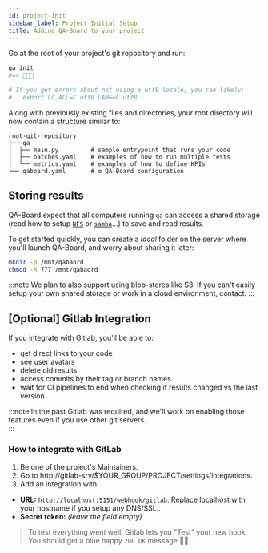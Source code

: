 ```yaml
---
id: project-init
sidebar_label: Project Initial Setup
title: Adding QA-Board to your project
---
```


Go at the root of your project's git repository and run:

```bash
qa init
#=> 🎉🎉🎉

# If you get errors about not using a utf8 locale, you can likely: 
#   export LC_ALL=C.utf8 LANG=C.utf8
```

Along with previously existing files and directories, your root directory will now contain a structure similar to:

```
root-git-repository
├── qa
│  ├── main.py         # sample entrypoint that runs your code
│  ├── batches.yaml    # examples of how to run multiple tests
│  └── metrics.yaml    # examples of how to define KPIs
└── qaboard.yaml       # ⚙️ QA-Board configuration
```


## Storing results
QA-Board expect that all computers running `qa` can access a shared storage (read how to setup [`NFS`](https://www.digitalocean.com/community/tutorials/how-to-set-up-an-nfs-mount-on-ubuntu-18-04) or [`samba`](https://www.digitalocean.com/community/tutorials/how-to-set-up-a-samba-share-for-a-small-organization-on-ubuntu-16-04)...) to save and read results.

To get started quickly, you can create a *local* folder on the server where you'll launch QA-Board, and worry about sharing it later: 

```bash
mkdir -p /mnt/qabaord
chmod -R 777 /mnt/qabaord
```

:::note
We plan to also support using blob-stores like S3. If you can't easily setup your own shared storage or work in a cloud environment, contact.
:::

## [Optional] Gitlab Integration
If you integrate with Gitlab, you'll be able to:
- get direct links to your code
- see user avatars
- delete old results
- access commits by their tag or branch names
- wait for CI pipelines to end when checking if results changed vs the last version

:::note
In the past Gitlab was required, and we'll work on enabling those features even if you use other git servers.  
:::

### How to integrate with GitLab
1. Be one of the project's Maintainers.
2. Go to http://gitlab-srv/$YOUR_GROUP/PROJECT/settings/integrations.
3. Add an integration with:
  * __URL:__ `http://localhost:5151/webhook/gitlab`. Replace localhost with your hostname if you setup any DNS/SSL..
  * __Secret token:__ *(leave the field empty)*

> To test everything went well, Gitlab lets you "Test" your new hook. You should get a blue happy `200 OK` message  🔵🎉.
